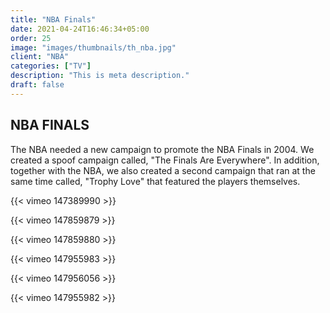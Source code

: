 ```yaml
---
title: "NBA Finals"
date: 2021-04-24T16:46:34+05:00
order: 25
image: "images/thumbnails/th_nba.jpg"
client: "NBA"
categories: ["TV"]
description: "This is meta description."
draft: false
---
```


## NBA FINALS

The NBA needed a new campaign to promote the NBA Finals in 2004. We created a spoof campaign called, "The Finals Are Everywhere". In addition, together with the NBA, we also created a second campaign that ran at the same time called, "Trophy Love" that featured the players themselves.  

{{< vimeo 147389990 >}}

{{< vimeo 147859879 >}}

{{< vimeo 147859880 >}}

{{< vimeo 147955983 >}}

{{< vimeo 147956056 >}}

{{< vimeo 147955982 >}}

